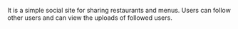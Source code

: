 It is a simple social site for sharing restaurants and menus.
Users can follow other users and can view the uploads of followed users.
